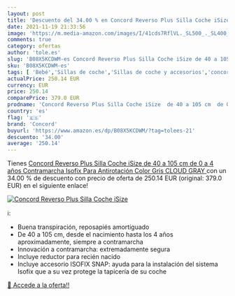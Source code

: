 ```yaml
---
layout: post
title: 'Descuento del 34.00 % en Concord Reverso Plus Silla Coche iSize  '
date: 2021-11-19 21:33:56
image: 'https://m.media-amazon.com/images/I/41cds7RflVL._SL500_._SL400_.jpg'
comments: true
category: ofertas
author: 'tole.es'
slug: 'B08X5KCDWM-es Concord Reverso Plus Silla Coche iSize de 40 a 105 cm de 0...'
sku: 'B08X5KCDWM-es'
tags: [ 'Bebé','Sillas de coche','Sillas de coche y accesorios','concord','isofix', ]
actualPrice: 250.14 EUR
currency: EUR
price: 250.14
comparePrice: 379.0 EUR
prodname: 'Concord Reverso Plus Silla Coche iSize  de 40 a 105 cm  de 0 a 4 años  Contramarcha  Isofix  Para Antirotación  Color Gris  CLOUD GRAY '
country: 'es'
flag: '🇪🇸'
brand: 'Concord'
buyurl: 'https://www.amazon.es/dp/B08X5KCDWM/?tag=tolees-21'
descuento: '34.00'
average: '250.14'
---
```


Tienes [Concord Reverso Plus Silla Coche iSize  de 40 a 105 cm  de 0 a 4 años  Contramarcha  Isofix  Para Antirotación  Color Gris  CLOUD GRAY ](https://www.amazon.es/dp/B08X5KCDWM/?tag=tolees-21) con un 34.00 % de descuento con precio de oferta de 250.14 EUR (original: 379.0 EUR) en el siguiente enlace!

[![Concord Reverso Plus Silla Coche iSize  ](https://m.media-amazon.com/images/I/41cds7RflVL._SL500_._SL400_.jpg)](https://www.amazon.es/dp/B08X5KCDWM/?tag=tolees-21)

ℹ️:

- Buena transpiración, reposapiés amortiguado
- De 40 a 105 cm, desde el nacimiento hasta los 4 años aproximadamente, siempre a contramarcha
- Innovación a contramarcha: extremadamente segura
- Incluye reductor para recién nacido
- Incluye accesorio ISOFIX SNAP: ayuda para la instalación del sistema Isofix que a su vez protege la tapicería de su coche

[🛒 Accede a la oferta!!](https://www.amazon.es/dp/B08X5KCDWM/?tag=tolees-21)
